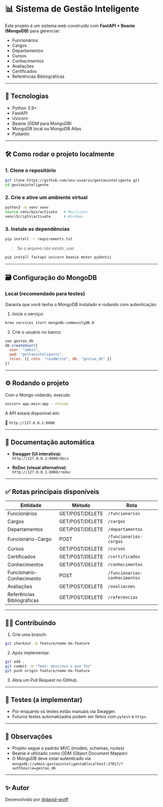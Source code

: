 # 📊 Sistema de Gestão Inteligente

Este projeto é um sistema web construído com **FastAPI + Beanie (MongoDB)** para gerenciar:

- Funcionários
- Cargos
- Departamentos
- Cursos
- Conhecimentos
- Avaliações
- Certificados
- Referências Bibliográficas

---

## 🚀 Tecnologias

- Python 3.9+
- FastAPI
- Uvicorn
- Beanie (ODM para MongoDB)
- MongoDB local ou MongoDB Atlas
- Pydantic

---

## 🛠️ Como rodar o projeto localmente

### 1. Clone o repositório

```bash
git clone https://github.com/seu-usuario/gestaointeligente.git
cd gestaointeligente
```

### 2. Crie e ative um ambiente virtual

```bash
python3 -m venv venv
source venv/bin/activate   # Mac/Linux
venv\Scripts\activate      # Windows
```

### 3. Instale as dependências

```bash
pip install -r requirements.txt
```

> Se o arquivo não existir, use:
```bash
pip install fastapi uvicorn beanie motor pydantic
```

---

## 🗃️ Configuração do MongoDB

### Local (recomendado para testes)

Garanta que você tenha o MongoDB instalado e rodando com autenticação:

1. Inicie o serviço:

```bash
brew services start mongodb-community@6.0
```

2. Crie o usuário no banco:

```js
use gestao_db
db.createUser({
  user: "admin",
  pwd: "gestaointeligente",
  roles: [{ role: "readWrite", db: "gestao_db" }]
})
```

---

## ⚙️ Rodando o projeto

Com o Mongo rodando, execute:

```bash
uvicorn app.main:app --reload
```

A API estará disponível em:

🔗 `http://127.0.0.1:8000`

---

## 📘 Documentação automática

- **Swagger (UI interativa):**  
  `http://127.0.0.1:8000/docs`

- **ReDoc (visual alternativa):**  
  `http://127.0.0.1:8000/redoc`

---

## ✅ Rotas principais disponíveis

| Entidade                   | Método            | Rota                            |
|----------------------------|-------------------|---------------------------------|
| Funcionários               | GET/POST/DELETE   | `/funcionarios`                |
| Cargos                     | GET/POST/DELETE   | `/cargos`                      |
| Departamentos              | GET/POST/DELETE   | `/departamentos`               |
| Funcionário-Cargo          | POST              | `/funcionarios-cargos`         |
| Cursos                     | GET/POST/DELETE   | `/cursos`                      |
| Certificados               | GET/POST/DELETE   | `/certificados`                |
| Conhecimentos              | GET/POST/DELETE   | `/conhecimentos`               |
| Funcionario-Conhecimento   | POST              | `/funcionarios-conhecimentos`  |
| Avaliações                 | GET/POST/DELETE   | `/avaliacoes`                  |
| Referências Bibliográficas | GET/POST/DELETE   | `/referencias`                 |

---

## 👨‍💻 Contribuindo

1. Crie uma branch:
```bash
git checkout -b feature/nome-da-feature
```

2. Após implementar:
```bash
git add .
git commit -m "feat: descreva o que fez"
git push origin feature/nome-da-feature
```

3. Abra um Pull Request no GitHub.

---

## 🧪 Testes (a implementar)

- Por enquanto os testes estão manuais via Swagger.
- Futuros testes automatizados podem ser feitos com `pytest` e `httpx`.

---

## 🧠 Observações

- Projeto segue o padrão MVC (models, schemas, routes)
- Beanie é utilizado como ODM (Object Document Mapper)
- O MongoDB deve estar autenticado via `mongodb://admin:gestaointeligente@localhost:27017/?authSource=gestao_db`

---

## ✨ Autor

Desenvolvido por [@david-wolff](https://github.com/david-wolff) 
